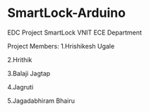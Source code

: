 # SmartLock-Arduino
EDC Project SmartLock
VNIT ECE Department


Project Members:
1.Hrishikesh Ugale

2.Hrithik

3.Balaji Jagtap

4.Jagruti

5.Jagadabhiram Bhairu
